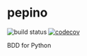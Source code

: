 # pepino

![build status](https://github.com/pgpython/pepino/actions/workflows/python-package.yml/badge.svg)
[![codecov](https://codecov.io/gh/pgpython/pepino/branch/main/graph/badge.svg?token=6L0FUJOWSX)](https://codecov.io/gh/pgpython/pepino)

BDD for Python

